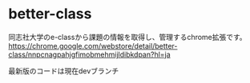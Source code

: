 # better-class
同志社大学のe-classから課題の情報を取得し、管理するchrome拡張です。
https://chrome.google.com/webstore/detail/better-class/nnpcnagpahjgfimobmehmijldibkdpan?hl=ja

最新版のコードは現在devブランチ
